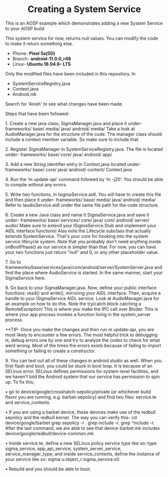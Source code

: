 <h1 align="center"> Creating a System Service </h1>

<p> This is an AOSP example which demonstrates adding a new System Service to your AOSP build </p>
<p> This system service for now, returns null values. You can modify the code to make it return something else. </p>

- Phone- **Pixel 5a(5G)**
- Branch- **android-11.0.0_r48**
- Linux- **Ubuntu 18.04.6- LTS**

Only the modified files have been included in this repository. In
- SystemServiceRegistry.java
- Context.java
- Android.mk
<p>Search for 'Anish' to see what changes have been made. </p>

<p>Steps that have been followed-</p>
    <p>1. Create a new java class, SigmaManager.java and place it under- 
       frameworks/ base/ media/ java/ android/ media/ 
       Take a look at AudioManager.java for the structure of the code. The manager class should include a context member variable. So make sure to include that. </p>
    <p>2. Register SigmaManager in SystemServiceRegistry.java.
       The file is located under-
       frameworks/ base/ core/ java/ android/ app/ </p>
    <p>3. Add a new String identifier entry in Context.java located under-
       frameworks/ base/ core/ java/ android/ content/ Context.java </p>
    <p>4. Run the ‘m update-api’ command followed by ‘m -j20’. You should be able to compile without any errors. </p>
    <p>5. Write two functions, in IsigmaService.aidl. You will have to create this file and then place it under-
       frameworks/ base/ media/ java/ android/ media/ 
       Refer to IaudioService.aidl under the same file path for the code structure. </p>
    <p>6. Create a new Java class and name it SigmaService.java and save it under-
       frameworks/ base/ services/ core/ java/ com/ android/ server/ audio/
       Make sure to extend your ISigmaService.Stub and implement your
       AIDL interface functions! Also note the Lifecycle subclass that actually extends SystemService.
       That's your core for hooking into the system service lifecycle system. Note that you probably
       don't need anything inside onBootPhase() as our service is simpler than that. For now, you can have your two functions just return "null" and 0, or any other placeholder
       value. </p>
    <p>7. Go to frameworks/base/services/java/com/android/server/SystemServer.java and
       find the place where AudioService is started. In the same manner, start your SigmaService here. </p>
    <p>8. Go back to your SigmaManager.java. Now, define your public interface functions: read()
       and write(), mirroring your AIDL interface. Then, acquire a handle to your ISigmaService AIDL
       service. Look at AudioManager.java for an example on how to do this. Note the try/catch block catching a RemoteException! This is where you make the IPC call over Binder. This is where
       your app process invokes a function living in the system_server process. </p>

**TIP- Once you make the changes and then run m update-api, you are most likely to encounter a few errors. The most helpful trick to debugging is, debug errors one by one and try to analyze the codes to check for what went wrong. Most of the times the errors exists because of failing to import something or failing to create a constructor.

  <p>9.  You can test out all of these changes in android studio as well.
When you first flash and boot, you could be stuck in boot loop. It is because of an SELinux error.  SELinux defines permissions for system-level facilities, and we haven't told the Android system that our service has permission to spin up.  To fix this,
    <p>• go to device/google/crosshatch-sepolicy/private (or whichever build flavor you are
      running, e.g. barbet-sepolicy) and find two files: service.te and service_contexts. </p>
    <p>• If you are using a barbet device, these devices make use of the redbull sepolicy and the redbull kernel. The way you can verify this-
      cd device/google/barbet
	grep sepolicy -r .
	grep include -r.
	grep ^include -r.
	After the last command, we are able to see that device-barbet.mk includes 	device/google/redbull/device-common.mk </p>
    <p>• Inside service.te, define a new SELinux policy service type like so:
      type sigma_service, app_api_service, system_server_service, service_manager_type;
      and inside service_contexts, define the instance of your service like so:
      sigma  			u:object_r:sigma_service:s0 </p>
    <p>• Rebuild and you should be able to boot.</p>
</p>

